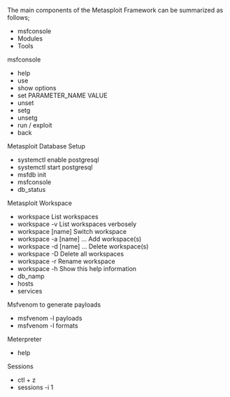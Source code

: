 
The main components of the Metasploit Framework can be summarized as follows;
- msfconsole
- Modules
- Tools

msfconsole
- help
- use
- show options
- set PARAMETER_NAME VALUE
- unset
- setg
- unsetg
- run / exploit
- back  

Metasploit Database Setup
- systemctl enable postgresql
- systemctl start postgresql
- msfdb init
- msfconsole
- db_status

Metasploit Workspace
- workspace                  List workspaces
- workspace -v               List workspaces verbosely
- workspace [name]           Switch workspace
- workspace -a [name] ...    Add workspace(s)
- workspace -d [name] ...    Delete workspace(s)
- workspace -D               Delete all workspaces
- workspace -r               Rename workspace
- workspace -h               Show this help information
- db_namp
- hosts
- services

Msfvenom to generate payloads
- msfvenom -l payloads
- msfvenom -l formats

Meterpreter
- help

Sessions
- ctl + z
- sessions -i 1